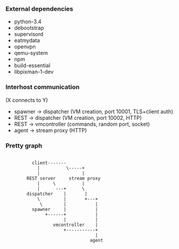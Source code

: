 ### External dependencies

* python-3.4
* debootstrap
* supervisord
* eatmydata
* openvpn
* qemu-system
* npm
* build-essential
* libpixman-1-dev

### Interhost communication

(X connects to Y)

* spawner -> dispatcher (VM creation, port 10001, TLS+client auth)
* REST -> dispatcher (VM creation, port 10002, HTTP)
* REST -> vmcontroller (commands, random port, socket)
* agent -> stream proxy (HTTP)

### Pretty graph

```

          client-------
            |          \-----+
            |                |
        REST server     stream proxy
            |     \          |
            |      ---+      \
        dispatcher    |       |
            \         |       +---+
             \        |           |
          spawner     |           |
               +------+           |
                      |           |
                  vmcontroller    |
                      +-----------+
                                  |
                                agent

```
